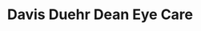 ---
title: "Davis Duehr Dean Eye Care"
url: /richland-center/davis-duehr-dean-eye-care/
shop: optician
---